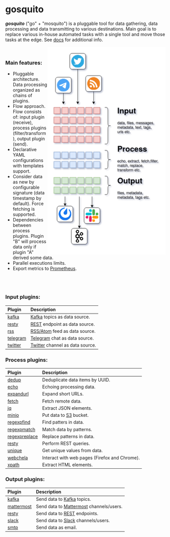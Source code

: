 # gosquito


***gosquito*** ("go" + "mosquito") is a pluggable tool for data
gathering, data processing and data transmitting to various destinations. 
Main goal is to replace various in-house automated tasks with a single tool and move those tasks at the edge. See [docs](docs/README.md) for additional info.

<img align="right" src="assets/gosquito.png">

<br>

### Main features:

* Pluggable architecture. Data processing organized as chains of plugins.
* Flow approach. Flow consists of: input plugin (receive), process plugins (filter/transform), output
  plugin (send).
* Declarative YAML configurations with templates support.
* Consider data as new by configurable signature (data timestamp by default). Force fetching is supported.
* Dependencies between process plugins. Plugin "B" will process data only if plugin "A" derived some data.
* Parallel executions limits. 
* Export metrics to [Prometheus](https://prometheus.io/).

<br><br>

### Input plugins:

| Plugin                                     | Description                                                                                    |
|:-------------------------------------------|:-----------------------------------------------------------------------------------------------|
| [kafka](docs/plugins/input/kafka.md)       | [Kafka](https://kafka.apache.org/) topics as data source.                                   |
| [resty](docs/plugins/input/resty.md)       | [REST](https://en.wikipedia.org/wiki/Representational_state_transfer) endpoint as data source. |
| [rss](docs/plugins/input/rss.md)           | [RSS/Atom](https://en.wikipedia.org/wiki/RSS) feed as data source.                             |
| [telegram](docs/plugins/input/telegram.md) | [Telegram](https://telegram.org/) chat as data source.                                         |
| [twitter](docs/plugins/input/twitter.md)   | [Twitter](https://twitter.com/) channel as data source.                                        |

### Process plugins:

| Plugin                                                 | Description                                                       |
|:-------------------------------------------------------|:------------------------------------------------------------------|
| [dedup](docs/plugins/process/dedup.md)                 | Deduplicate data items by UUID.                                   |
| [echo](docs/plugins/process/echo.md)                   | Echoing processing data.                                          |
| [expandurl](docs/plugins/process/expandurl.md)         | Expand short URLs.                                                |
| [fetch](docs/plugins/process/fetch.md)                 | Fetch remote data.                                                |
| [jq](docs/plugins/process/jq.md)                       | Extract JSON elements.                                            |
| [minio](docs/plugins/process/minio.md)                 | Put data to [S3](https://en.wikipedia.org/wiki/Amazon_S3) bucket. |
| [regexpfind](docs/plugins/process/regexpfind.md)       | Find patters in data.                                             |
| [regexpmatch](docs/plugins/process/regexpmatch.md)     | Match data by patterns.                                           |
| [regexpreplace](docs/plugins/process/regexpreplace.md) | Replace patterns in data.                                         |
| [resty](docs/plugins/process/resty.md)                 | Perform REST queries.                                             |
| [unique](docs/plugins/process/unique.md)               | Get unique values from data.                                      |
| [webchela](docs/plugins/process/webchela.md)           | Interact with web pages (Firefox and Chrome).                     |
| [xpath](docs/plugins/process/xpath.md)                 | Extract HTML elements.                                            |

### Output plugins:

| Plugin                                          | Description                                                                                   |
|:------------------------------------------------|:----------------------------------------------------------------------------------------------|
| [kafka](docs/plugins/output/kafka.md)           | Send data to [Kafka](https://kafka.apache.org/) topics.                                       |
| [mattermost](docs/plugins/output/mattermost.md) | Send data to [Mattermost](https://mattermost.org/) channels/users.                            |
| [resty](docs/plugins/output/resty.md)           | Send data to [REST](https://en.wikipedia.org/wiki/Representational_state_transfer) endpoints. |
| [slack](docs/plugins/output/slack.md)           | Send data to [Slack](https://slack.com) channels/users.                                       |
| [smtp](docs/plugins/output/smtp.md)             | Send data as email.                                                                           |
